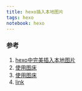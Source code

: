```yaml
---
title: hexo插入本地图片
tags: hexo
notebook: hexo
---
```


### 参考

1. [hexo中完美插入本地图片](http://etrd.org/2017/01/23/hexo%E4%B8%AD%E5%AE%8C%E7%BE%8E%E6%8F%92%E5%85%A5%E6%9C%AC%E5%9C%B0%E5%9B%BE%E7%89%87/)
2. [使用图床](https://www.cnblogs.com/shwee/p/11421336.html)
3. [使用图床](https://segmentfault.com/a/1190000020240864)
4. [link](https://www.zzs0.com/bo-ke-qian-yi-zhi-httpsji-mian-fei-https-cdnshi-xian/)